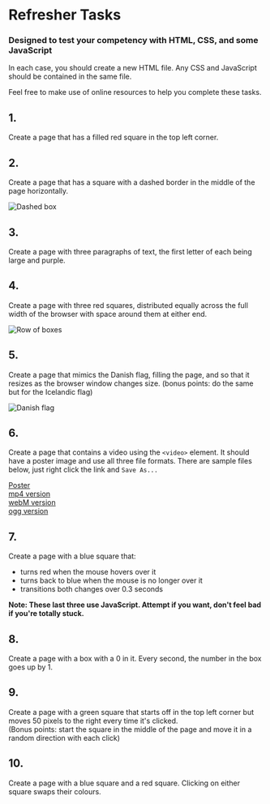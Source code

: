 # Refresher Tasks

### Designed to test your competency with HTML, CSS, and some JavaScript

In each case, you should create a new HTML file. Any CSS and JavaScript should be contained in the same file.

Feel free to make use of online resources to help you complete these tasks.

## 1.

Create a page that has a filled red square in the top left corner.

## 2.

Create a page that has a square with a dashed border in the middle of the page horizontally.

![Dashed box](dashed-box.png?raw=1)

## 3.

Create a page with three paragraphs of text, the first letter of each being large and purple.

## 4.

Create a page with three red squares, distributed equally across the full width of the browser with space around them at either end.

![Row of boxes](row-of-boxes.png?raw=1)

## 5.

Create a page that mimics the Danish flag, filling the page, and so that it resizes as the browser window changes size.
(bonus points: do the same but for the Icelandic flag)

![Danish flag](flag-denmark.jpg?raw=1)

## 6.

Create a page that contains a video using the `<video>` element. It should have a poster image and use all three file formats. There are sample files below, just right click the link and `Save As...`

[Poster](vidPoster.jpg)  
[mp4 version](vidSample.mp4)  
[webM version](vidSample.webm)  
[ogg version](vidSample.ogv)

## 7.

Create a page with a blue square that:

- turns red when the mouse hovers over it
- turns back to blue when the mouse is no longer over it
- transitions both changes over 0.3 seconds

**Note: These last three use JavaScript. Attempt if you want, don't feel bad if you're totally stuck.**

## 8.

Create a page with a box with a 0 in it. Every second, the number in the box goes up by 1.

## 9.

Create a page with a green square that starts off in the top left corner but moves 50 pixels to the right every time it's clicked.  
(Bonus points: start the square in the middle of the page and move it in a random direction with each click)

## 10.

Create a page with a blue square and a red square. Clicking on either square swaps their colours.
